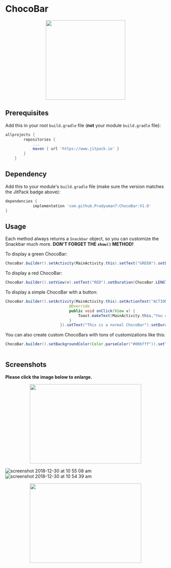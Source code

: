 # ChocoBar

<p align="center">
  <img width="250" height="250" src="https://user-images.githubusercontent.com/41565823/50545792-3f2c5b80-0c1c-11e9-81e6-23b0035c7b4c.gif">
</p>

## Prerequisites

Add this in your root `build.gradle` file (**not** your module `build.gradle` file):


```gradle
allprojects {
		repositories {
			...
			maven { url 'https://www.jitpack.io' }
		}
	}
```

## Dependency

Add this to your module's `build.gradle` file (make sure the version matches the JitPack badge above):

```gradle
dependencies {
	        implementation 'com.github.Pradyuman7:ChocoBar:V1.0'
}
```

## Usage

Each method always returns a `Snackbar` object, so you can customize the Snackbar much more. **DON'T FORGET THE `show()` METHOD!**

To display a green ChocoBar:

``` java
ChocoBar.builder().setActivity(MainActivity.this).setText("GREEN").setDuration(ChocoBar.LENGTH_SHORT).green().show();
```
To display a red ChocoBar:

``` java
ChocoBar.builder().setView(v).setText("RED").setDuration(ChocoBar.LENGTH_INDEFINITE).setActionText(android.R.string.ok).red().show();
```            
            
To display a simple ChocoBar with a button:

``` java
ChocoBar.builder().setActivity(MainActivity.this).setActionText("ACTION").setActionClickListener(new View.OnClickListener() {
                            @Override
                            public void onClick(View v) {
                                Toast.makeText(MainActivity.this,"You clicked",Toast.LENGTH_LONG).show();
                            }
                        }).setText("This is a normal ChocoBar").setDuration(ChocoBar.LENGTH_INDEFINITE).build().show();
```
You can also create custom ChocoBars with tons of customizations like this:
``` java
ChocoBar.builder().setBackgroundColor(Color.parseColor("#00bfff")).setTextSize(18).setTextColor(Color.parseColor("#FFFFFF")).setTextTypefaceStyle(Typeface.ITALIC).setText("This is a custom Chocobar").setMaxLines(4).centerText().setActionText("ChocoBar").setActionTextColor(Color.parseColor("#66FFFFFF")).setActionTextSize(20).setActionTextTypefaceStyle(Typeface.BOLD).setIcon(R.mipmap.ic_launcher).setActivity(MainActivity.this).setDuration(ChocoBar.LENGTH_INDEFINITE).build().show();
            
```

## Screenshots

**Please click the image below to enlarge.**

<p align="center">
  <img width="350" height="250" src="https://user-images.githubusercontent.com/41565823/50546049-79e4c280-0c21-11e9-8411-1af312a19002.png">
</p>

![screenshot 2018-12-30 at 10 55 08 am](https://user-images.githubusercontent.com/41565823/50546114-a3eab480-0c22-11e9-9d36-f145ca3724a9.png)
![screenshot 2018-12-30 at 10 54 39 am](https://user-images.githubusercontent.com/41565823/50546116-a3eab480-0c22-11e9-89dc-6856f019bcf3.png)

<p align="center">
  <img width="350" height="250" src="https://user-images.githubusercontent.com/41565823/50546053-7a7d5900-0c21-11e9-9ed0-88b4d08e6b82.png">
</p>

